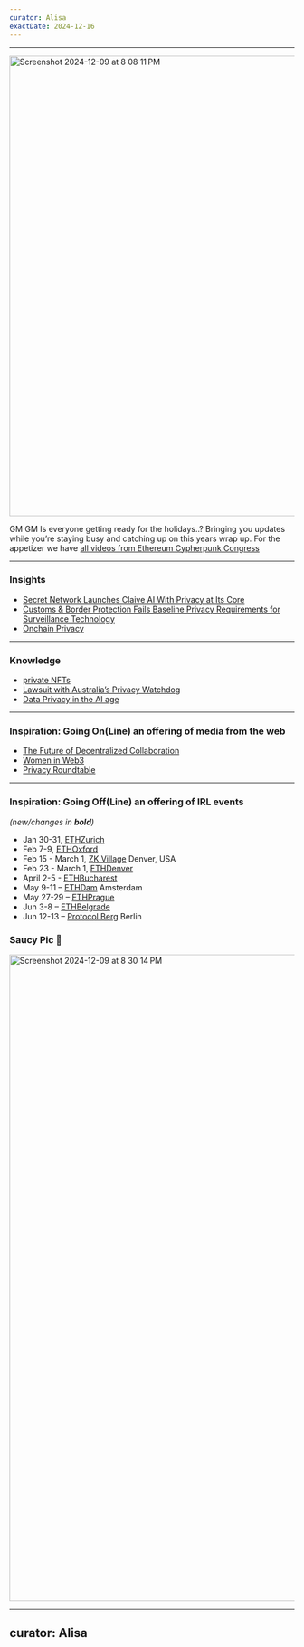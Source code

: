 ```yaml
---
curator: Alisa
exactDate: 2024-12-16
---
```


<!--
### Insights

### Knowledge

### Inspiration

### Inspiration: Going On(Line) an offering of media from the web

### Inspiration: Going Off(Line) an offering of IRL events 

### Explorer 

### Saucy Quote
-->

---

<img width="814" alt="Screenshot 2024-12-09 at 8 08 11 PM" src="https://github.com/user-attachments/assets/29991435-98a8-4f85-a5c8-72fa4b1dd145">


GM GM 
Is everyone getting ready for the holidays..? 
Bringing you updates while you’re staying busy and catching up on this years wrap up.
For the appetizer we have [all videos from Ethereum Cypherpunk Congress](https://www.youtube.com/watch?v=J4RlaZT1D9U&list=PLSsVHWrO8Yh2FBmQ3JwauylmYI4F6z5Q3)

---

### Insights
- [Secret Network Launches Claive AI With Privacy at Its Core](https://news.bitcoin.com/secret-network-launches-claive-ai-with-privacy-at-its-core/)
- [Customs & Border Protection Fails Baseline Privacy Requirements for Surveillance Technology](https://www.eff.org/deeplinks/2024/12/customs-border-protection-fails-baseline-privacy-requirements-surveillance)
- [Onchain Privacy](https://oasisprotocol.org/blog/onchain-privacy)

---

### Knowledge
- [private NFTs](https://www.aleo.org/post/building-private-nfts-leo/)
- [Lawsuit with Australia’s Privacy Watchdog](https://www.firstpost.com/tech/meta-settles-cambridge-analytica-lawsuit-with-australias-privacy-watchdog-to-pay-50-million-13845172.html) 
- [Data Privacy in the AI age](https://insideainews.com/2024/12/16/ai-expert-more-must-be-done-to-protect-data-privacy-in-the-ai-age/)


---

### Inspiration: Going On(Line) an offering of media from the web
- [The Future of Decentralized Collaboration](https://www.youtube.com/watch?v=QBCtXM4QGJY) 
- [Women in Web3](https://www.youtube.com/watch?v=ttP1J9u8GhE)
- [Privacy Roundtable](https://x.com/firoorg/status/1869380929896194489?s=46)

---

### Inspiration: Going Off(Line) an offering of IRL events 
*(new/changes in **bold**)*

* Jan 30-31, [ETHZurich](https://ethereumzuri.ch/)
* Feb 7-9, [ETHOxford](https://ethoxford.io/)
* Feb 15 - March 1, [ZK Village](https://www.zklab.systems/zk-village) Denver, USA
* Feb 23 - March 1, [ETHDenver](https://www.ethdenver.com/)
* April 2-5 - [ETHBucharest](https://x.com/ethbucharest_?s=21)
* May 9-11 – [ETHDam](https://www.ethdam.com/) Amsterdam
* May 27-29 – [ETHPrague](https://ethprague.com/)
* Jun 3-8 – [ETHBelgrade](https://ethbelgrade.rs/)
* Jun 12-13 – [Protocol Berg](https://protocol.berlin/) Berlin


### Saucy Pic 🥫
<img width="1143" alt="Screenshot 2024-12-09 at 8 30 14 PM" src="https://github.com/user-attachments/assets/09992f0d-3e9d-40e3-9845-2059261460f1">




---
curator: Alisa
---
